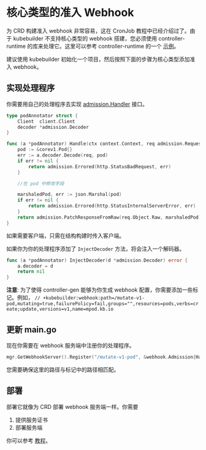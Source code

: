 # 核心类型的准入 Webhook

为 CRD 构建准入 webhook 非常容易，这在 CronJob 教程中已经介绍过了。由于 kubebuilder 不支持核心类型的 webhook 搭建，您必须使用 controller-runtime 的库来处理它。这里可以参考 controller-runtime 的一个 [示例](https://github.com/kubernetes-sigs/controller-runtime/tree/master/examples/builtins)。

建议使用 kubebuilder 初始化一个项目，然后按照下面的步骤为核心类型添加准入 webhook。

## 实现处理程序

你需要用自己的处理程序去实现 [admission.Handler](https://pkg.go.dev/sigs.k8s.io/controller-runtime/pkg/webhook/admission?tab=doc#Handler) 接口。

```go
type podAnnotator struct {
	Client  client.Client
	decoder *admission.Decoder
}

func (a *podAnnotator) Handle(ctx context.Context, req admission.Request) admission.Response {
	pod := &corev1.Pod{}
	err := a.decoder.Decode(req, pod)
	if err != nil {
		return admission.Errored(http.StatusBadRequest, err)
	}

	//在 pod 中修改字段

	marshaledPod, err := json.Marshal(pod)
	if err != nil {
		return admission.Errored(http.StatusInternalServerError, err)
	}
	return admission.PatchResponseFromRaw(req.Object.Raw, marshaledPod)
}
```

如果需要客户端，只需在结构构建时传入客户端。

如果你为你的处理程序添加了 `InjectDecoder` 方法，将会注入一个解码器。

```go
func (a *podAnnotator) InjectDecoder(d *admission.Decoder) error {
	a.decoder = d
	return nil
}
```

**注意**: 为了使得 controller-gen 能够为你生成 webhook 配置，你需要添加一些标记。例如，
`// +kubebuilder:webhook:path=/mutate-v1-pod,mutating=true,failurePolicy=fail,groups="",resources=pods,verbs=create;update,versions=v1,name=mpod.kb.io`

## 更新 main.go

现在你需要在 webhook 服务端中注册你的处理程序。

```go
mgr.GetWebhookServer().Register("/mutate-v1-pod", &webhook.Admission{Handler: &podAnnotator{Client: mgr.GetClient()}})
```

您需要确保这里的路径与标记中的路径相匹配。

## 部署

部署它就像为 CRD 部署 webhook 服务端一样。你需要

1) 提供服务证书
2) 部署服务端

你可以参考 [教程](/cronjob-tutorial/running.md)。

